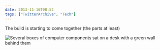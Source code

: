```yaml
---
date: 2013-11-16T08:52
tags: ["TwitterArchive", "Tech"]
---
```


The build is starting to come together (the parts at least)

![Several boxes of computer components sat on a desk with a green wall behind them](https://cdn.geekyaubergine.com/twitter_archive/401633854081216512-BZLj3LkIEAARN5p.jpg)
